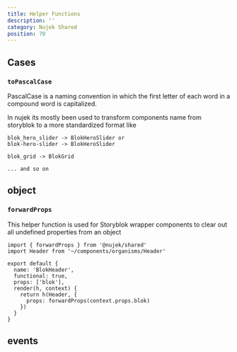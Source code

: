 ```yaml
---
title: Helper Functions
description: ''
category: Nujek Shared
position: 70
---
```



## Cases

### `toPascalCase`

PascalCase is a naming convention in which the first letter of each word in a compound word is capitalized.

In nujek its mostly been used to transform components name from storyblok to a more standardized format like

```
blok_hero_slider -> BlokHeroSlider or
blok-hero-slider -> BlokHeroSlider

blok_grid -> BlokGrid

... and so on 
```

## object

### `forwardProps`

This helper function is used for Storyblok wrapper components to clear out all undefined properties from an object


```js[components/bloks/BlokHeader]
import { forwardProps } from '@nujek/shared'
import Header from '~/components/organisms/Header'

export default {
  name: 'BlokHeader',
  functional: true,
  props: ['blok'],
  render(h, context) {
    return h(Header, {
      props: forwardProps(context.props.blok)
    })
  }
}
```


## events